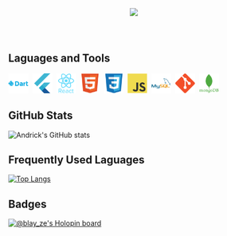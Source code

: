<br>
<h1 align="center">
  <a href="https://git.io/typing-svg">
    <img src="https://readme-typing-svg.herokuapp.com/?lines=Hello,+There!+👋;I+am+Blaze+Monteiro....;Nice+to+meet+you!&center=true&size=30">
  </a>
</h1>
<br />

Laguages and Tools
---
<div>
  <img src="https://github.com/devicons/devicon/blob/master/icons/dart/dart-plain-wordmark.svg" title="dart" alt="dart" width="40" height="40"/>&nbsp;
    <img src="https://github.com/devicons/devicon/blob/master/icons/flutter/flutter-original.svg" title="flutter" alt="flutter" width="40" height="40"/>&nbsp;
    <img src="https://github.com/devicons/devicon/blob/master/icons/react/react-original-wordmark.svg" title="react" alt="react" width="40" height="40"/>&nbsp;
    <img src="https://github.com/devicons/devicon/blob/master/icons/html5/html5-original.svg" title="html" alt="html" width="40" height="40"/>&nbsp;
    <img src="https://github.com/devicons/devicon/blob/master/icons/css3/css3-original.svg"  title="CSS3" alt="CSS" width="40" height="40"/>&nbsp;
    <img src="https://github.com/devicons/devicon/blob/master/icons/javascript/javascript-original.svg" title="JavaScript" alt="JavaScript" width="40" height="40"/>&nbsp;
  <img src="https://github.com/devicons/devicon/blob/master/icons/mysql/mysql-original-wordmark.svg" title="MySQL"  alt="MySQL" width="40" height="40"/>&nbsp;
  <img src="https://github.com/devicons/devicon/blob/master/icons/git/git-plain.svg" title="Git" **alt="Git" width="40" height="40"/>&nbsp;
  <img src="https://github.com/devicons/devicon/blob/master/icons/mongodb/mongodb-plain-wordmark.svg" title="sass" **alt="sass" width="40" height="40"/>&nbsp;

GitHub Stats
---
![Andrick's GitHub stats](https://github-readme-stats.vercel.app/api?username=blaze-m22&show_icons=true&theme=chartreuse-dark)


Frequently Used Laguages
---
[![Top Langs](https://github-readme-stats.vercel.app/api/top-langs/?username=blaze-m22&layout=compact&theme=chartreuse-dark)](https://github.com/blaze-m22/github-readme-stats)

Badges
---
[![@blay_ze's Holopin board](https://holopin.io/api/user/board?user=blay_ze)](https://holopin.io/@blay_ze)

<!---
blaze-m22/blaze-m22 is a ✨ special ✨ repository because its `README.md` (this file) appears on your GitHub profile.
You can click the Preview link to take a look at your changes.
--->
